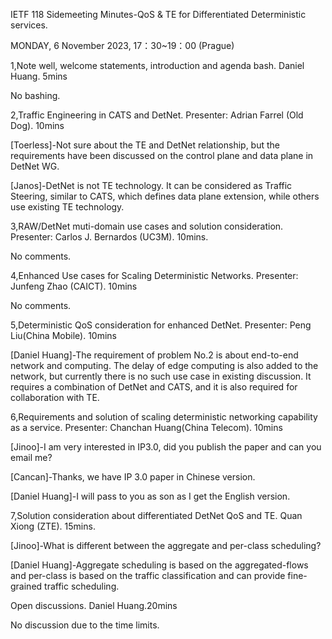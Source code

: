 IETF 118 Sidemeeting Minutes-QoS & TE for Differentiated Deterministic services.

MONDAY, 6 November 2023, 17：30~19：00 (Prague)

1,Note well, welcome statements, introduction and agenda bash. Daniel Huang. 5mins

No bashing.

2,Traffic Engineering in CATS and DetNet. Presenter: Adrian Farrel (Old Dog). 10mins

[Toerless]-Not sure about the TE and DetNet relationship, but the requirements have been discussed on the control plane and data plane in DetNet WG.

[Janos]-DetNet is not TE technology. It can be considered as Traffic Steering, similar to CATS, which defines data plane extension, while others use existing TE technology.

3,RAW/DetNet muti-domain use cases and solution consideration. Presenter: Carlos J. Bernardos (UC3M). 10mins.

No comments.

4,Enhanced Use cases for Scaling Deterministic Networks. Presenter: Junfeng Zhao (CAICT). 10mins

No comments.

5,Deterministic QoS consideration for enhanced DetNet. Presenter: Peng Liu(China Mobile). 10mins

[Daniel Huang]-The requirement of problem No.2 is about end-to-end network and computing. The delay of edge computing is also added to the network, but currently there is no such use case in existing discussion. It requires a combination of DetNet and CATS, and it is also required for collaboration with TE.

6,Requirements and solution of scaling deterministic networking capability as a service. Presenter: Chanchan Huang(China Telecom). 10mins

[Jinoo]-I am very interested in IP3.0, did you publish the paper and can you email me?

[Cancan]-Thanks, we have IP 3.0 paper in Chinese version. 

[Daniel Huang]-I will pass to you as son as I get the English version.

7,Solution consideration about differentiated DetNet QoS and TE. Quan Xiong (ZTE). 15mins.

[Jinoo]-What is different between the aggregate and per-class scheduling?

[Daniel Huang]-Aggregate scheduling is based on the aggregated-flows and per-class is based on the traffic classification and can provide fine-grained traffic scheduling.

Open discussions. Daniel Huang.20mins

No discussion due to the time limits.

